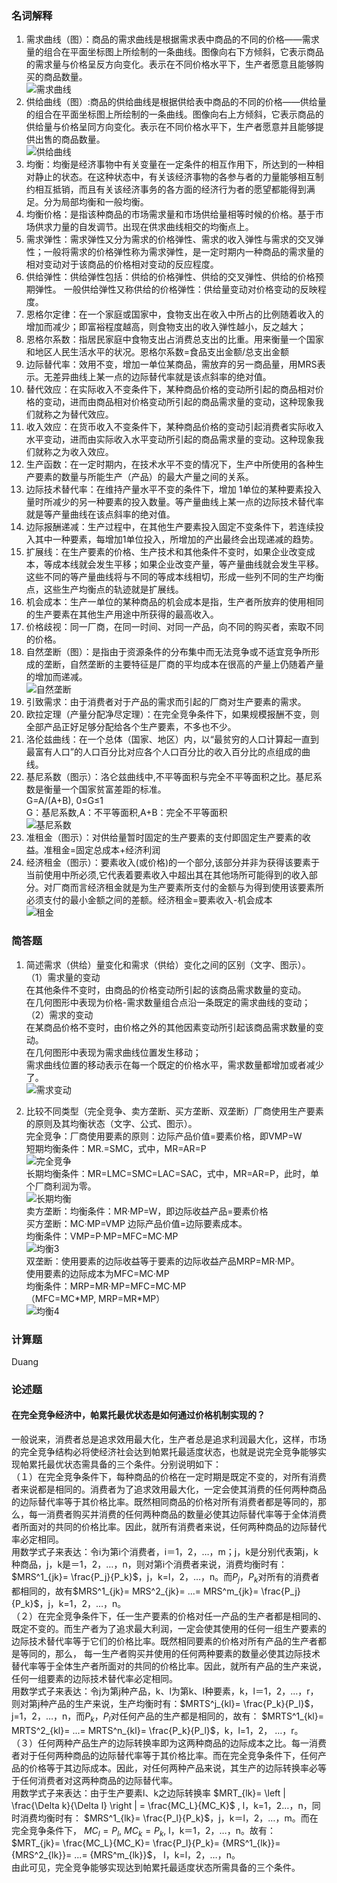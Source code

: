 ### 名词解释
1. 需求曲线（图）：商品的需求曲线是根据需求表中商品的不同的价格——需求量的组合在平面坐标图上所绘制的一条曲线。图像向右下方倾斜，它表示商品的需求量与价格呈反方向变化。表示在不同价格水平下，生产者愿意且能够购买的商品数量。  
  ![需求曲线](https://raw.githubusercontent.com/YuriSequoia/MyMathData/master/img/xuqq.jpg)
2. 供给曲线（图）:商品的供给曲线是根据供给表中商品的不同的价格——供给量的组合在平面坐标图上所绘制的一条曲线。图像向右上方倾斜，它表示商品的供给量与价格呈同方向变化。表示在不同价格水平下，生产者愿意并且能够提供出售的商品数量。  
 ![供给曲线](https://raw.githubusercontent.com/YuriSequoia/MyMathData/master/img/gsji.jpg)
3. 均衡：均衡是经济事物中有关变量在一定条件的相互作用下，所达到的一种相对静止的状态。在这种状态中，有关该经济事物的各参与者的力量能够相互制约相互抵销，而且有关该经济事务的各方面的经济行为者的愿望都能得到满足。分为局部均衡和一般均衡。
4. 均衡价格：是指该种商品的市场需求量和市场供给量相等时候的价格。基于市场供求力量的自发调节。出现在供求曲线相交的均衡点上。
5. 需求弹性：需求弹性又分为需求的价格弹性、需求的收入弹性与需求的交叉弹性；一般将需求的价格弹性称为需求弹性，是一定时期内一种商品的需求量的相对变动对于该商品的价格相对变动的反应程度。
6. 供给弹性：供给弹性包括：供给的价格弹性、供给的交叉弹性、供给的价格预期弹性。
一般供给弹性又称供给的价格弹性：供给量变动对价格变动的反映程度。
7. 恩格尔定律：在一个家庭或国家中，食物支出在收入中所占的比例随着收入的增加而减少；即富裕程度越高，则食物支出的收入弹性越小，反之越大；
8. 恩格尔系数：指居民家庭中食物支出占消费总支出的比重。用来衡量一个国家和地区人民生活水平的状况。恩格尔系数=食品支出金额/总支出金额
9. 边际替代率：效用不变，增加一单位某商品，需放弃的另一商品量，用MRS表示。无差异曲线上某一点的边际替代率就是该点斜率的绝对值。
10. 替代效应：在实际收入不变条件下，某种商品价格的变动所引起的商品相对价格的变动，进而由商品相对价格变动所引起的商品需求量的变动，这种现象我们就称之为替代效应。
11. 收入效应：在货币收入不变条件下，某种商品价格的变动引起消费者实际收入水平变动，进而由实际收入水平变动所引起的商品需求量的变动。这种现象我们就称之为收入效应。
12. 生产函数：在一定时期内，在技术水平不变的情况下，生产中所使用的各种生产要素的数量与所能生产（产品）的最大产量之间的关系。
13. 边际技术替代率：在维持产量水平不变的条件下，增加 1单位的某种要素投入量时所减少的另一种要素的投入数量。等产量曲线上某一点的边际技术替代率就是等产量曲线在该点斜率的绝对值。
14. 边际报酬递减：生产过程中，在其他生产要素投入固定不变条件下，若连续投入其中一种要素，每增加1单位投入，所增加的产出最终会出现递减的趋势。
15. 扩展线：在生产要素的价格、生产技术和其他条件不变时，如果企业改变成本，等成本线就会发生平移；如果企业改变产量，等产量曲线就会发生平移。这些不同的等产量曲线将与不同的等成本线相切，形成一些列不同的生产均衡点，这些生产均衡点的轨迹就是扩展线。
16. 机会成本：生产一单位的某种商品的机会成本是指，生产者所放弃的使用相同的生产要素在其他生产用途中所获得的最高收入。
17. 价格歧视：同一厂商，在同一时间、对同一产品，向不同的购买者，索取不同的价格。
18. 自然垄断（图）：是指由于资源条件的分布集中而无法竞争或不适宜竞争所形成的垄断，自然垄断的主要特征是厂商的平均成本在很高的产量上仍随着产量的增加而递减。  
![自然垄断](https://raw.githubusercontent.com/YuriSequoia/MyMathData/master/img/zirjlsdr.png)
19. 引致需求：由于消费者对于产品的需求而引起的厂商对生产要素的需求。
20. 欧拉定理（产量分配净尽定理）：在完全竞争条件下，如果规模报酬不变，则全部产品正好足够分配给各个生产要素，不多也不少。
21. 洛伦兹曲线：在一个总体（国家、地区）内，以“最贫穷的人口计算起一直到最富有人口”的人口百分比对应各个人口百分比的收入百分比的点组成的曲线。
22. 基尼系数（图示）：洛仑兹曲线中,不平等面积与完全不平等面积之比。基尼系数是衡量一个国家贫富差距的标准。  
  G=A/(A+B), 0≤G≤1  
  G：基尼系数,A：不平等面积,A+B：完全不平等面积  
  ![基尼系数](https://raw.githubusercontent.com/YuriSequoia/MyMathData/master/img/jinixiuu.png)
23. 准租金（图示）：对供给量暂时固定的生产要素的支付即固定生产要素的收益。准租金=固定总成本+经济利润
24. 经济租金（图示）：要素收入(或价格)的一个部分,该部分并非为获得该要素于当前使用中所必须,它代表着要素收入中超出其在其他场所可能得到的收入部分。对厂商而言经济租金就是为生产要素所支付的金额与为得到使用该要素所必须支付的最小金额之间的差额。经济租金=要素收入-机会成本  
  ![租金](https://raw.githubusercontent.com/YuriSequoia/MyMathData/master/img/zujb.png)

### 简答题
1. 简述需求（供给）量变化和需求（供给）变化之间的区别（文字、图示）。  
（1）需求量的变动  
在其他条件不变时，由商品的价格变动所引起的该商品需求数量的变动。  
在几何图形中表现为价格-需求数量组合点沿一条既定的需求曲线的变动；  
（2）需求的变动  
在某商品价格不变时，由价格之外的其他因素变动所引起该商品需求数量的变动。  
在几何图形中表现为需求曲线位置发生移动；  
需求曲线位置的移动表示在每一个既定的价格水平，需求数量都增加或者减少了。  
![需求变动](https://raw.githubusercontent.com/YuriSequoia/MyMathData/master/img/xuqqbmds.jpg)

2. 比较不同类型（完全竞争、卖方垄断、买方垄断、双垄断）厂商使用生产要素的原则及其均衡状态（文字、公式、图示）。  
完全竞争：厂商使用要素的原则：边际产品价值=要素价格，即VMP=W  
短期均衡条件：MR.=SMC，式中，MR=AR=P  
![完全竞争](https://raw.githubusercontent.com/YuriSequoia/MyMathData/master/img/jyhh1.jpeg)  
长期均衡条件：MR=LMC=SMC=LAC=SAC，式中，MR=AR=P，此时，单个厂商利润为零。  
![长期均衡](https://raw.githubusercontent.com/YuriSequoia/MyMathData/master/img/jyhh2.jpeg)  
卖方垄断：均衡条件：MR·MP=W，即边际收益产品=要素价格  
买方垄断：MC·MP=VMP 边际产品价值=边际要素成本。  
均衡条件：VMP=P·MP=MFC=MC·MP  
![均衡3](https://raw.githubusercontent.com/YuriSequoia/MyMathData/master/img/jyhh3.jpeg)  
双垄断：使用要素的边际收益等于要素的边际收益产品MRP=MR·MP。  
使用要素的边际成本为MFC=MC·MP  
均衡条件：MRP=MR·MP=MFC=MC·MP  
（MFC=MC\*MP, MRP=MR\*MP）  
![均衡4](https://raw.githubusercontent.com/YuriSequoia/MyMathData/master/img/jyhh4.jpeg)

### 计算题
Duang

### 论述题
#### 在完全竞争经济中，帕累托最优状态是如何通过价格机制实现的？
一般说来，消费者总是追求效用最大化，生产者总是追求利润最大化，这样，市场的完全竞争结构必将使经济社会达到帕累托最适度状态，也就是说完全竞争能够实现帕累托最优状态需具备的三个条件。分别说明如下：  
（１）在完全竞争条件下，每种商品的价格在一定时期是既定不变的，对所有消费者来说都是相同的。消费者为了追求效用最大化，一定会使其消费的任何两种商品的边际替代率等于其价格比率。既然相同商品的价格对所有消费者都是等同的，那么，每一消费者购买并消费的任何两种商品的数量必使其边际替代率等于全体消费者所面对的共同的价格比率。因此，就所有消费者来说，任何两种商品的边际替代率必定相同。  
用数学式子来表达：令i为第i个消费者，i＝1，2，…，m；j，k是分别代表第j，k种商品，j，k是＝1，2，…，n，则对第i个消费者来说，消费均衡时有：$MRS^1_{jk}= \frac{P_j}{P_k}$，j，k=l，2，…，n。而$P_j$，$P_k$对所有的消费者都相同的，故有$MRS^1_{jk}= MRS^2_{jk}= ...= MRS^m_{jk}= \frac{P_j}{P_k}$，j，k=1，2，…，n。  
（２）在完全竞争条件下，任一生产要素的价格对任一产品的生产者都是相同的、既定不变的。而生产者为了追求最大利润，一定会使其使用的任何一组生产要素的边际技术替代率等于它们的价格比率。既然相同要素的价格对所有产品的生产者都是等同的，那么， 每一生产者购买并使用的任何两种要素的数量必使其边际技术替代率等于全体生产者所面对的共同的价格比率。因此，就所有产品的生产来说，任何一组要素的边际技术替代率必定相同。  
用数学式子来表达：令j为第j种产品，k、l为第k、l种要素，k，l＝1，2，…，r，则对第j种产品的生产来说，生产均衡时有：$MRTS^j_{kl}= \frac{P_k}{P_l}$，j=1，2，…，n，而$P_k$，$P_l$对任何产品的生产都是相同的，故有：
$MRTS^1_{kl}= MRTS^2_{kl}= ...= MRTS^n_{kl}= \frac{P_k}{P_l}$，k，l=1，2， …，r。  
（３）任何两种产品生产的边际转换率即为这两种商品的边际成本之比。每一消费者对于任何两种商品的边际替代率等于其价格比率。而在完全竞争条件下，任何产品的价格等于其边际成本。因此，对任何两种产品来说，其生产的边际转换率必等于任何消费者对这两种商品的边际替代率。  
用数学式子来表达：由于生产要素l、k之边际转换率
$MRT_{lk}= \left | \frac{\Delta k}{\Delta l}  \right | = \frac{MC_L}{MC_K}$
, l，k=1，2…，n，同时消费均衡时有：
$MRS^1_{lk}= \frac{P_l}{P_k}$，j，k＝l，2，…，m。而在完全竞争条件下，
$MC_l= P_l$, $MC_k= P_k$, l，k＝1，2，…，n。故有：
$MRT_{jk}= \frac{MC_L}{MC_K}= \frac{P_l}{P_k}= {MRS^1_{lk}}= {MRS^2_{lk}}= ...= {MRS^m_{lk}}$， l，k=l，2，…，n。  
由此可见，完全竞争能够实现达到帕累托最适度状态所需具备的三个条件。  
